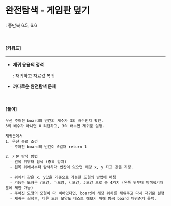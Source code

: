 # 완전탐색 - 게임판 덮기

: 종만북 6.5, 6.6

<br>

#### [키워드]

------

- **재귀 응용의 정석**

  : 재귀하고 자료값 복귀

- **까다로운 완전탐색 문제**

<br>

#### [풀이]

```
우선 주어진 board의 빈칸의 개수가 3의 배수인지 확인.
3의 배수가 아니면 0 리턴하고, 3의 배수면 재귀문 실행.

재귀문에서
1. 우선 종료 조건
  - 주어진 board의 빈칸이 0일때 return 1
  
2. 기본 탐색 방법
  - 왼쪽 위부터 탐색 (중복 방지)
  - 왼쪽 위에서부터 탐색하다 빈칸이 있으면 해당 x, y 좌표 값을 지정.
  
  - 위에서 찾은 x, y값을 기준으로 가능한 도형의 방법에 매칭
  - 가능한 도형은 r모양, ㄱ모양, ㄴ모양, J모양 으로 총 4가지 (왼쪽 위부터 탐색했기때문에 제한 가능)
  - 주어진 도형의 모형이 다 비어있다면, board에 해당 위치를 채워주고 다시 재귀문 실행
  - 재귀문 실행후, 다른 도형 모양도 테스트 해보기 위해 방금 board 채워준거 롤백.
```

